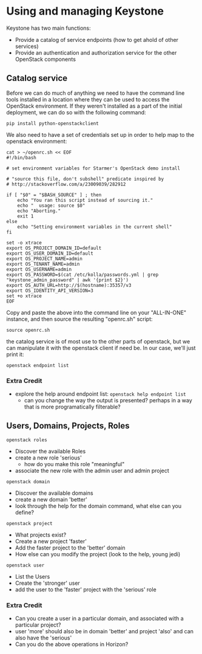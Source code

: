 # Using and managing Keystone

Keystone has two main functions:
- Provide a catalog of service endpoints (how to get ahold of other services)
- Provide an authentication and authorization service for the other OpenStack components

## Catalog service

Before we can do much of anything we need to have the command line tools installed in a location where they can be used to access the OpenStack environment.  If they weren't installed as  a part of the initial deployment, we can do so with the following command:

```
pip install python-openstackclient
```

We also need to have a set of credentials set up in order to help map to the openstack environment:

```
cat > ~/openrc.sh << EOF
#!/bin/bash

# set environment variables for Starmer's OpenStack demo install

# "source this file, don't subshell" predicate inspired by
# http://stackoverflow.com/a/23009039/282912

if [ "$0" = "$BASH_SOURCE" ] ; then
    echo "You ran this script instead of sourcing it."
    echo "  usage: source $0"
    echo "Aborting."
    exit 1
else
    echo "Setting environment variables in the current shell"
fi

set -o xtrace
export OS_PROJECT_DOMAIN_ID=default
export OS_USER_DOMAIN_ID=default
export OS_PROJECT_NAME=admin
export OS_TENANT_NAME=admin
export OS_USERNAME=admin
export OS_PASSWORD=$(cat /etc/kolla/passwords.yml | grep "keystone_admin_password" | awk '{print $2}')
export OS_AUTH_URL=http://$(hostname):35357/v3
export OS_IDENTITY_API_VERSION=3
set +o xtrace
EOF

```

Copy and paste the above into the command line on your "ALL-IN-ONE" instance, and then source the resulting "openrc.sh" script:

```
source openrc.sh
```

the catalog service is of most use to the other parts of openstack, but we can manipulate it with the openstack client if need be. In our case, we'll just print it:

```
openstack endpoint list
```

### Extra Credit
- explore the help around endpoint list: ```openstack help endpoint list```
   - can you change the way the output is presented? perhaps in a way that is more programatically filterable?


## Users, Domains, Projects, Roles

```
openstack roles
```

- Discover the available Roles
- create a new role 'serious'
  - how do you make this role "meaningful"
- associate the new role with the admin user and admin project

```
openstack domain
```

- Discover the available domains
- create a new domain 'better'
- look through the help for the domain command, what else can you define?

```
openstack project
```

- What projects exist?
- Create a new project 'faster'
- Add the faster project to the 'better' domain
- How else can you modify the project (look to the help, young jedi)

```
openstack user
```

- List the Users
- Create the 'stronger' user
- add the user to the 'faster' project with the 'serious' role

### Extra Credit

- Can you create a user in a particular domain, and associated with a particular project?
 - user 'more' should also be in domain 'better' and project 'also' and can also have the 'serious'
- Can you do the above operations in Horizon?
